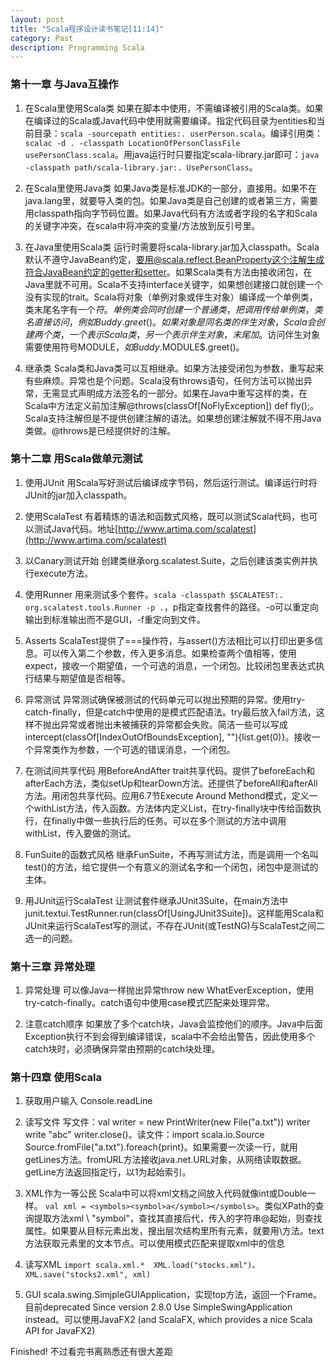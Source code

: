 ```yaml
---
layout: post
title: "Scala程序设计读书笔记[11:14]"
category: Past
description: Programming Scala
---
```

### 第十一章 与Java互操作
1. 在Scala里使用Scala类  如果在脚本中使用，不需编译被引用的Scala类。如果在编译过的Scala或Java代码中使用就需要编译。指定代码目录为entities和当前目录：`scala -sourcepath entities:. userPerson.scala`。编译引用类： `scalac -d . -classpath LocationOfPersonClassFile usePersonClass.scala`。用java运行时只要指定scala-library.jar即可：`java -classpath path/scala-library.jar:. UsePersonClass`。

2. 在Scala里使用Java类  如果Java类是标准JDK的一部分，直接用。如果不在java.lang里，就要导入类的包。如果Java类是自己创建的或者第三方，需要用classpath指向字节码位置。如果Java代码有方法或者字段的名字和Scala的关键字冲突，在scala中将冲突的变量/方法放到反引号里。

3. 在Java里使用Scala类  运行时需要将scala-library.jar加入classpath。Scala默认不遵守JavaBean约定，要用@scala.reflect.BeanProperty这个注解生成符合JavaBean约定的getter和setter。如果Scala类有方法由接收闭包，在Java里就不可用。Scala不支持interface关键字，如果想创建接口就创建一个没有实现的trait。Scala将对象（单例对象或伴生对象）编译成一个单例类，类末尾名字有一个$符。单例类会同时创建一个普通类，把调用传给单例类，类名直接访问，例如Buddy.greet()。如果对象是同名类的伴生对象，Scala会创建两个类，一个表示Scala类，另一个表示伴生对象，末尾加$。访问伴生对象需要使用符号MODULE$，如Buddy$.MODULE$.greet()。

4. 继承类  Scala类和Java类可以互相继承。如果方法接受闭包为参数，重写起来有些麻烦。异常也是个问题。Scala没有throws语句，任何方法可以抛出异常，无需显式声明成方法签名的一部分。如果在Java中重写这样的类，在Scala中方法定义前加注解@throws(classOf[NoFlyException]) def fly();。Scala支持注解但是不提供创建注解的语法。如果想创建注解就不得不用Java类做。@throws是已经提供好的注解。

### 第十二章 用Scala做单元测试
1. 使用JUnit  用Scala写好测试后编译成字节码，然后运行测试。编译运行时将JUnit的jar加入classpath。

2. 使用ScalaTest  有着精炼的语法和函数式风格，既可以测试Scala代码，也可以测试Java代码。地址[http://www.artima.com/scalatest](http://www.artima.com/scalatest)

3. 以Canary测试开始  创建类继承org.scalatest.Suite，之后创建该类实例并执行execute方法。

4. 使用Runner  用来测试多个套件。`scala -classpath $SCALATEST:. org.scalatest.tools.Runner -p .`，p指定查找套件的路径。-o可以重定向输出到标准输出而不是GUI，-f重定向到文件。

5. Asserts  ScalaTest提供了===操作符，与assert()方法相比可以打印出更多信息。可以传入第二个参数，传入更多消息。如果检查两个值相等，使用expect，接收一个期望值，一个可选的消息，一个闭包。比较闭包里表达式执行结果与期望值是否相等。

6. 异常测试  异常测试确保被测试的代码单元可以抛出预期的异常。使用try-catch-finally，但是catch中使用的是模式匹配语法。try最后放入fail方法，这样不抛出异常或者抛出未被捕获的异常都会失败。简洁一些可以写成intercept(classOf[IndexOutOfBoundsException], ""){list.get(0)}。接收一个异常类作为参数，一个可选的错误消息，一个闭包。

7. 在测试间共享代码  用BeforeAndAfter trait共享代码。提供了beforeEach和afterEach方法，类似setUp和tearDown方法。还提供了beforeAll和afterAll方法。用闭包共享代码。应用6.7节Execute Around Methond模式，定义一个withList方法，传入函数。方法体内定义List，在try-finally块中传给函数执行，在finally中做一些执行后的任务。可以在多个测试的方法中调用withList，传入要做的测试。

8. FunSuite的函数式风格  继承FunSuite，不再写测试方法，而是调用一个名叫test()的方法，给它提供一个有意义的测试名字和一个闭包，闭包中是测试的主体。

9. 用JUnit运行ScalaTest  让测试套件继承JUnit3Suite，在main方法中junit.textui.TestRunner.run(classOf[UsingJUnit3Suite])。这样能用Scala和JUnit来运行ScalaTest写的测试，不存在JUnit(或TestNG)与ScalaTest之间二选一的问题。

### 第十三章 异常处理
1. 异常处理  可以像Java一样抛出异常throw new WhatEverException，使用try-catch-finally。catch语句中使用case模式匹配来处理异常。

2. 注意catch顺序  如果放了多个catch块，Java会监控他们的顺序。Java中后面Exception执行不到会得到编译错误，scala中不会给出警告，因此使用多个catch块时，必须确保异常由预期的catch块处理。

### 第十四章 使用Scala
1. 获取用户输入  Console.readLine

2. 读写文件  写文件：val writer = new PrintWriter(new File("a.txt"))   writer write "abc"   writer.close()。读文件：import scala.io.Source  Source.fromFile("a.txt").foreach{print}。如果需要一次读一行，就用getLines方法。fromURL方法接收java.net.URL对象，从网络读取数据。getLine方法返回指定行，以1为起始索引。

3. XML作为一等公民  Scala中可以将xml文档之间放入代码就像int或Double一样。 `val xml = <symbols><symbol>a</symbol></symbols>`。类似XPath的查询提取方法xml \ "symbol"，查找其直接后代，传入的字符串@起始，则查找属性。如果要从目标元素出发，搜出层次结构里所有元素，就要用\\方法。text方法获取元素里的文本节点。可以使用模式匹配来提取xml中的信息

4. 读写XML  `import scala.xml.*  XML.load("stocks.xml")。XML.save("stocks2.xml", xml)`

5. GUI  scala.swing.SimjpleGUIApplication，实现top方法，返回一个Frame。目前deprecated Since version 2.8.0 Use SimpleSwingApplication instead。可以使用JavaFX2 (and ScalaFX, which provides a nice Scala API for JavaFX2)

Finished! 不过看完书离熟悉还有很大差距
